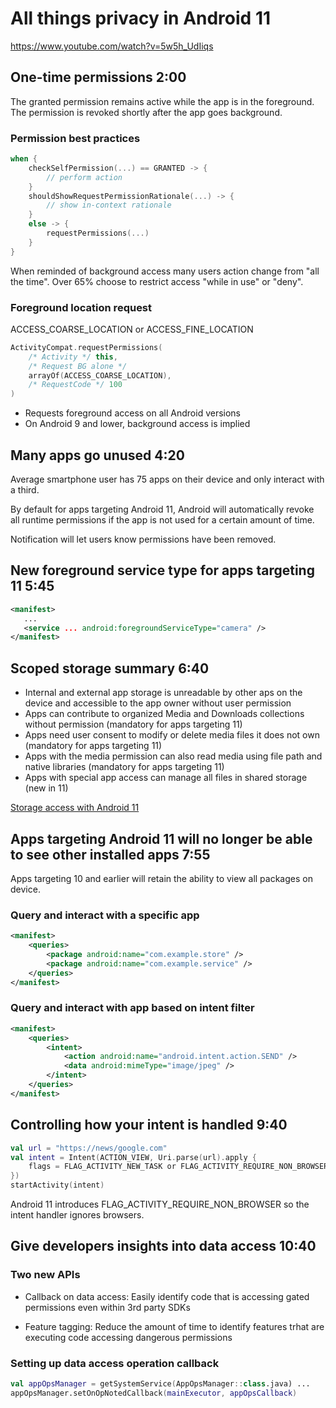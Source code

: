 # All things privacy in Android 11

<https://www.youtube.com/watch?v=5w5h_UdIiqs>

## One-time permissions 2:00

The granted permission remains active while the app is in the foreground. The permission is revoked shortly after the app goes background.

### Permission best practices

```kotlin
when {
    checkSelfPermission(...) == GRANTED -> {
        // perform action
    }
    shouldShowRequestPermissionRationale(...) -> {
        // show in-context rationale
    }
    else -> {
        requestPermissions(...)
    }
}
```

When reminded of background access many users action change from "all the time". Over 65% choose to restrict access "while in use" or "deny".

### Foreground location request

ACCESS_COARSE_LOCATION or ACCESS_FINE_LOCATION

```kotlin
ActivityCompat.requestPermissions(
    /* Activity */ this,
    /* Request BG alone */
    arrayOf(ACCESS_COARSE_LOCATION),
    /* RequestCode */ 100
)
```

- Requests foreground access on all Android versions
- On Android 9 and lower, background access is implied

## Many apps go unused 4:20

Average smartphone user has 75 apps on their device and only interact with a third.

By default for apps targeting Android 11, Android will automatically revoke all runtime permissions if the app is not used for a certain amount of time.

Notification will let users know permissions have been removed.

## New foreground service type for apps targeting 11 5:45

```xml
<manifest>
   ...
   <service ... android:foregroundServiceType="camera" />
</manifest>
```

## Scoped storage summary 6:40

- Internal and external app storage is unreadable by other aps on the device and accessible to the app owner without user permission
- Apps can contribute to organized Media and Downloads collections without permission (mandatory for apps targeting 11)
- Apps need user consent to modify or delete media files it does not own (mandatory for apps targeting 11)
- Apps with the media permission can also read media using file path and native libraries (mandatory for apps targeting 11)
- Apps with special app access can manage all files in shared storage (new in 11)

[Storage access with Android 11](https://www.youtube.com/watch?v=RjyYCUW-9tY)

## Apps targeting Android 11 will no longer be able to see other installed apps 7:55

Apps targeting 10 and earlier will retain the ability to view all packages on device.

### Query and interact with a specific app

```xml
<manifest>
    <queries>
        <package android:name="com.example.store" />
        <package android:name="com.example.service" />
    </queries>
</manifest>
```

### Query and interact with app based on intent filter

```xml
<manifest>
    <queries>
        <intent>
            <action android:name="android.intent.action.SEND" />
            <data android:mimeType="image/jpeg" />
        </intent>
    </queries>
</manifest>
```

## Controlling how your intent is handled 9:40

```kotlin
val url = "https://news/google.com"
val intent = Intent(ACTION_VIEW, Uri.parse(url).apply {
    flags = FLAG_ACTIVITY_NEW_TASK or FLAG_ACTIVITY_REQUIRE_NON_BROWSER
})
startActivity(intent)
```

Android 11 introduces FLAG_ACTIVITY_REQUIRE_NON_BROWSER so the intent handler ignores browsers.

## Give developers insights into data access 10:40

### Two new APIs

- Callback on data access: Easily identify code that is accessing gated permissions even within 3rd party SDKs

- Feature tagging: Reduce the amount of time to identify features trhat are executing code accessing dangerous permissions

### Setting up data access operation callback

```kotlin
val appOpsManager = getSystemService(AppOpsManager::class.java) ...
appOpsManager.setOnOpNotedCallback(mainExecutor, appOpsCallback)
```

